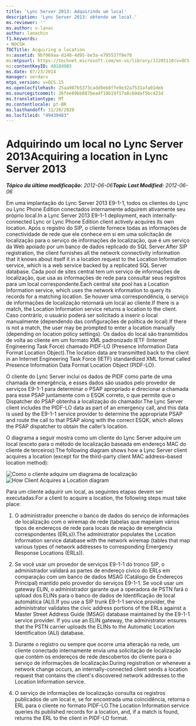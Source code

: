 ```yaml
---
title: 'Lync Server 2013: Adquirindo um local'
description: 'Lync Server 2013: obtendo um local.'
ms.reviewer: ''
ms.author: v-lanac
author: lanachin
f1.keywords:
- NOCSH
TOCTitle: Acquiring a location
ms:assetid: 9bf069aa-d240-4d95-be3a-e795537f8e70
ms:mtpsurl: https://technet.microsoft.com/en-us/library/JJ205110(v=OCS.15)
ms:contentKeyID: 48184903
ms.date: 07/23/2014
manager: serdars
mtps_version: v=OCS.15
ms.openlocfilehash: 25aa907b5373cadd9eb8ffe9e32a7531afa01deb
ms.sourcegitcommit: 36fee89bb887bea4f18b19f17a8c69daf5bc423d
ms.translationtype: MT
ms.contentlocale: pt-BR
ms.lasthandoff: 11/26/2020
ms.locfileid: "49439483"
---
```

# <a name="acquiring-a-location-in-lync-server-2013"></a><span data-ttu-id="6c2bc-103">Adquirindo um local no Lync Server 2013</span><span class="sxs-lookup"><span data-stu-id="6c2bc-103">Acquiring a location in Lync Server 2013</span></span>

<div data-xmlns="http://www.w3.org/1999/xhtml">

<div class="topic" data-xmlns="http://www.w3.org/1999/xhtml" data-msxsl="urn:schemas-microsoft-com:xslt" data-cs="https://msdn.microsoft.com/">

<div data-asp="https://msdn2.microsoft.com/asp">



</div>

<div id="mainSection">

<div id="mainBody"><span data-ttu-id="6c2bc-104">

<span> </span></span><span class="sxs-lookup"><span data-stu-id="6c2bc-104">

<span> </span></span></span>

<span data-ttu-id="6c2bc-105">_**Tópico da última modificação:** 2012-06-06_</span><span class="sxs-lookup"><span data-stu-id="6c2bc-105">_**Topic Last Modified:** 2012-06-06_</span></span>

<span data-ttu-id="6c2bc-106">Em uma implantação do Lync Server 2013 E9-1-1, todos os clientes do Lync ou Lync Phone Edition conectados internamente adquirem ativamente seu próprio local.</span><span class="sxs-lookup"><span data-stu-id="6c2bc-106">In a Lync Server 2013 E9-1-1 deployment, each internally-connected Lync or Lync Phone Edition client actively acquires its own location.</span></span> <span data-ttu-id="6c2bc-107">Após o registro do SIP, o cliente fornece todas as informações de conectividade de rede que ele conhece em si em uma solicitação de localização para o serviço de informações de localização, que é um serviço da Web apoiado por um banco de dados replicado do SQL Server.</span><span class="sxs-lookup"><span data-stu-id="6c2bc-107">After SIP registration, the client furnishes all the network connectivity information that it knows about itself it in a location request to the Location Information service, which is a web service backed by a replicated SQL Server database.</span></span> <span data-ttu-id="6c2bc-108">Cada pool de sites central tem um serviço de informações de localização, que usa as informações de rede para consultar seus registros para um local correspondente.</span><span class="sxs-lookup"><span data-stu-id="6c2bc-108">Each central site pool has a Location Information service, which uses the network information to query its records for a matching location.</span></span> <span data-ttu-id="6c2bc-109">Se houver uma correspondência, o serviço de informações de localização retornará um local ao cliente.</span><span class="sxs-lookup"><span data-stu-id="6c2bc-109">If there is a match, the Location Information service returns a location to the client.</span></span> <span data-ttu-id="6c2bc-110">Caso contrário, o usuário poderá ser solicitado a inserir o local manualmente (dependendo das configurações de política de local).</span><span class="sxs-lookup"><span data-stu-id="6c2bc-110">If there is not a match, the user may be prompted to enter a location manually (depending on location policy settings).</span></span> <span data-ttu-id="6c2bc-111">Os dados do local são transmitidos de volta ao cliente em um formato XML padronizado IETF (Internet Engineering Task Force) chamado PIDF-LO (Presence Information Data Format Location Object).</span><span class="sxs-lookup"><span data-stu-id="6c2bc-111">The location data are transmitted back to the client in an Internet Engineering Task Force (IETF) standardized XML format called Presence Information Data Format Location Object (PIDF-LO).</span></span>

<span data-ttu-id="6c2bc-112">O cliente do Lync Server inclui os dados de PIDF como parte de uma chamada de emergência, e esses dados são usados pelo provedor de serviços E9-1-1 para determinar o PSAP apropriado e direcionar a chamada para esse PSAP juntamente com o ESQK correto, o que permite que o Dispatcher do PSAP obtenha a localização do chamador.</span><span class="sxs-lookup"><span data-stu-id="6c2bc-112">The Lync Server client includes the PIDF-LO data as part of an emergency call, and this data is used by the E9-1-1 service provider to determine the appropriate PSAP and route the call to that PSAP along with the correct ESQK, which allows the PSAP dispatcher to obtain the caller’s location.</span></span>

<span data-ttu-id="6c2bc-113">O diagrama a seguir mostra como um cliente do Lync Server adquire um local (exceto para o método de localização baseada em endereço MAC do cliente de terceiros):</span><span class="sxs-lookup"><span data-stu-id="6c2bc-113">The following diagram shows how a Lync Server client acquires a location (except for the third-party client MAC address–based location method):</span></span>

<span data-ttu-id="6c2bc-114">![Como o cliente adquire um diagrama de localização](images/JJ205110.4438f5fc-f1b2-444b-8565-09035363ed43(OCS.15).jpg "Como o cliente adquire um diagrama de localização")</span><span class="sxs-lookup"><span data-stu-id="6c2bc-114">![How Client Acquires a Location diagram](images/JJ205110.4438f5fc-f1b2-444b-8565-09035363ed43(OCS.15).jpg "How Client Acquires a Location diagram")</span></span>

<span data-ttu-id="6c2bc-115">Para um cliente adquirir um local, as seguintes etapas devem ser executadas:</span><span class="sxs-lookup"><span data-stu-id="6c2bc-115">For a client to acquire a location, the following steps must take place:</span></span>

1.  <span data-ttu-id="6c2bc-116">O administrador preenche o banco de dados do serviço de informações de localização com o wiremap de rede (tabelas que mapeiam vários tipos de endereços de rede para locais de reação de emergência correspondentes (ERLs)).</span><span class="sxs-lookup"><span data-stu-id="6c2bc-116">The administrator populates the Location Information service database with the network wiremap (tables that map various types of network addresses to corresponding Emergency Response Locations (ERLs)).</span></span>

2.  <span data-ttu-id="6c2bc-p102">Se você usar um provedor de serviços E9-1-1 do tronco SIP, o administrador validará as partes de endereço cívico do ERLs em comparação com um banco de dados MSAG (Catálogo de Endereços Principal) mantido pelo provedor do serviços E9-1-1. Se você usar um gateway ELIN, o administrador garante que a operadora de PSTN fará o upload dos ELINs para o banco de dados de Identificação de local automática (ALI).</span><span class="sxs-lookup"><span data-stu-id="6c2bc-p102">If you use a SIP trunk E9-1-1 service provider, the administrator validates the civic address portions of the ERLs against a Master Street Address Guide (MSAG) database maintained by the E9-1-1 service provider. If you use an ELIN gateway, the administrator ensures that the PSTN carrier uploads the ELINs to the Automatic Location Identification (ALI) database.</span></span>

3.  <span data-ttu-id="6c2bc-119">Durante o registro ou sempre que ocorre uma alteração na rede, um cliente conectado internamente envia uma solicitação de localização que contém os endereços de rede descobertos do cliente para o serviço de informações de localização.</span><span class="sxs-lookup"><span data-stu-id="6c2bc-119">During registration or whenever a network change occurs, an internally-connected client sends a location request that contains the client's discovered network addresses to the Location Information service.</span></span>

4.  <span data-ttu-id="6c2bc-120">O serviço de informações de localização consulta os registros publicados de um local e, se for encontrada uma coincidência, retorna o ERL para o cliente no formato PIDF-LO.</span><span class="sxs-lookup"><span data-stu-id="6c2bc-120">The Location Information service queries its published records for a location, and, if a match is found, returns the ERL to the client in PIDF-LO format.</span></span>

<span data-ttu-id="6c2bc-121"></div>

<span> </span>

</div>

</div>

</span><span class="sxs-lookup"><span data-stu-id="6c2bc-121"></div>

<span> </span>

</div>

</div>

</span></span></div>

